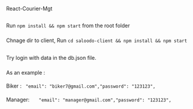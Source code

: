 React-Courier-Mgt

##
 Run ```npm install && npm start``` from the root folder
### 
Chnage dir to client, Run ```cd saloodo-client && npm install && npm start ```


## 
Try login with data in the db.json file.

###  
As an example :
#### 
Biker : ``` "email": "biker7@gmail.com","password": "123123",```
#### 
Manager: ```   "email": "manager@gmail.com","password": "123123",```